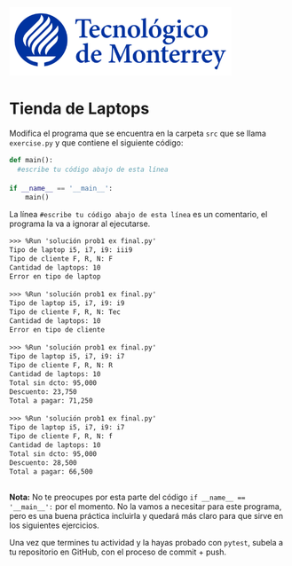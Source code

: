 ![Tec de Monterrey](../../images/logotecmty.png)
# Tienda de Laptops

Modifica el programa que se encuentra en la carpeta `src` que se llama `exercise.py` y que contiene el siguiente código:

```python
def main():
  #escribe tu código abajo de esta línea

if __name__ == '__main__':
    main()
```
La línea `#escribe tu código abajo de esta línea` es un comentario, el programa la va a ignorar al ejecutarse.

```
>>> %Run 'solución prob1 ex final.py'
Tipo de laptop i5, i7, i9: iii9
Tipo de cliente F, R, N: F
Cantidad de laptops: 10
Error en tipo de laptop

>>> %Run 'solución prob1 ex final.py'
Tipo de laptop i5, i7, i9: i9
Tipo de cliente F, R, N: Tec
Cantidad de laptops: 10
Error en tipo de cliente

>>> %Run 'solución prob1 ex final.py'
Tipo de laptop i5, i7, i9: i7
Tipo de cliente F, R, N: R
Cantidad de laptops: 10
Total sin dcto: 95,000
Descuento: 23,750
Total a pagar: 71,250

>>> %Run 'solución prob1 ex final.py'
Tipo de laptop i5, i7, i9: i7
Tipo de cliente F, R, N: f
Cantidad de laptops: 10
Total sin dcto: 95,000
Descuento: 28,500
Total a pagar: 66,500


```

**Nota:** No te preocupes por esta parte del código `if __name__ == '__main__':` por el momento. No la vamos a necesitar para este programa, pero es una buena práctica incluirla y quedará más claro para que sirve en los siguientes ejercicios.

Una vez que termines tu actividad y la hayas probado con `pytest`, subela a tu repositorio en GitHub, con el proceso de commit + push.
